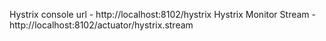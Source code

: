 

Hystrix console url - http://localhost:8102/hystrix
Hystrix Monitor Stream - http://localhost:8102/actuator/hystrix.stream
